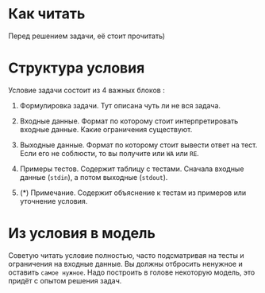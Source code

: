 # Как читать

Перед решением задачи, её стоит прочитать)

Структура условия
===

Условие задачи состоит из 4 важных блоков :

1. Формулировка задачи. Тут описана чуть ли не вся задача.
2. Входные данные. Формат по которому стоит интерпретировать входные данные. Какие ограничения существуют.
3. Выходные данные. Формат по которому стоит вывести ответ на тест. Если его не соблюсти, то вы получите или `WA` или `RE`.
4. Примеры тестов. Содержит таблицу с тестами. Сначала входные данные (`stdin`), а потом выходные (`stdout`).

5. (*) Примечание. Содержит объяснение к тестам из примеров или уточнение условия.

Из условия в модель
===

Советую читать условие полностью, часто подсматривая на тесты и ограничения на входные данные. Вы должны отбросить ненужное и оставить `самое нужное`. Надо построить в голове некоторую модель, это придёт с опытом решения задач.